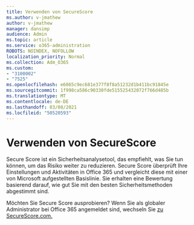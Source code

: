 ```yaml
---
title: Verwenden von SecureScore
ms.author: v-jmathew
author: v-jmathew
manager: dansimp
audience: Admin
ms.topic: article
ms.service: o365-administration
ROBOTS: NOINDEX, NOFOLLOW
localization_priority: Normal
ms.collection: Adm_O365
ms.custom:
- "3100002"
- "7525"
ms.openlocfilehash: e6065c9ec681e377f8f8a51232d1b411bc91845e
ms.sourcegitcommit: 1f998ca586c90330fde515525432072f766d485b
ms.translationtype: MT
ms.contentlocale: de-DE
ms.lasthandoff: 03/08/2021
ms.locfileid: "50520593"
---
```

# <a name="use-securescore"></a>Verwenden von SecureScore

Secure Score ist ein Sicherheitsanalysetool, das empfiehlt, was Sie tun können, um das Risiko weiter zu reduzieren. Secure Score überprüft Ihre Einstellungen und Aktivitäten in Office 365 und vergleicht diese mit einer von Microsoft aufgestellten Basislinie. Sie erhalten eine Bewertung basierend darauf, wie gut Sie mit den besten Sicherheitsmethoden abgestimmt sind.

Möchten Sie Secure Score ausprobieren? Wenn Sie als globaler Administrator bei Office 365 angemeldet sind, wechseln Sie [zu SecureScore.com.](https://securescore.office.com/)
